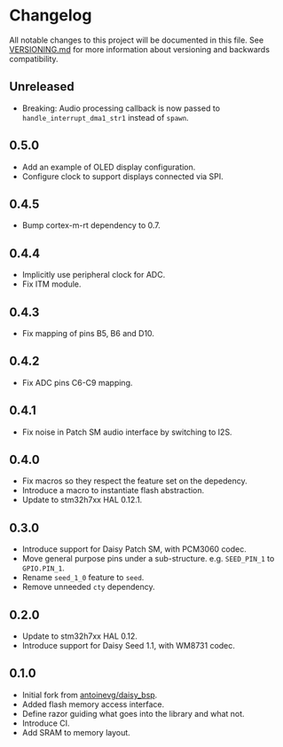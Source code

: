 # Changelog

All notable changes to this project will be documented in this file. See
[VERSIONING.md](VERSIONING.md) for more information about versioning and
backwards compatibility.

## Unreleased

* Breaking: Audio processing callback is now passed to
  `handle_interrupt_dma1_str1` instead of `spawn`.

## 0.5.0

* Add an example of OLED display configuration.
* Configure clock to support displays connected via SPI.

## 0.4.5

* Bump cortex-m-rt dependency to 0.7.

## 0.4.4

* Implicitly use peripheral clock for ADC.
* Fix ITM module.

## 0.4.3

* Fix mapping of pins B5, B6 and D10.

## 0.4.2

* Fix ADC pins C6-C9 mapping.

## 0.4.1

* Fix noise in Patch SM audio interface by switching to I2S.

## 0.4.0

* Fix macros so they respect the feature set on the depedency.
* Introduce a macro to instantiate flash abstraction.
* Update to stm32h7xx HAL 0.12.1.

## 0.3.0

* Introduce support for Daisy Patch SM, with PCM3060 codec.
* Move general purpose pins under a sub-structure. e.g. `SEED_PIN_1` to
  `GPIO.PIN_1`.
* Rename `seed_1_0` feature to `seed`.
* Remove unneeded `cty` dependency.

## 0.2.0

* Update to stm32h7xx HAL 0.12.
* Introduce support for Daisy Seed 1.1, with WM8731 codec.

## 0.1.0

* Initial fork from [antoinevg/daisy_bsp](https://github.com/antoinevg/daisy_bsp).
* Added flash memory access interface.
* Define razor guiding what goes into the library and what not.
* Introduce CI.
* Add SRAM to memory layout.
